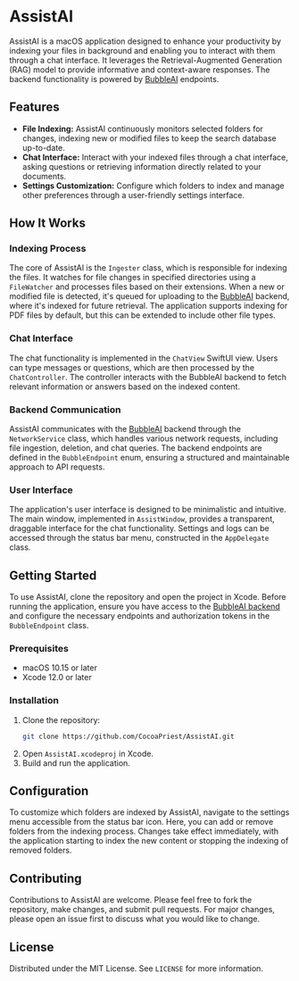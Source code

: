 # AssistAI

AssistAI is a macOS application designed to enhance your productivity by indexing your files in background and enabling you to interact with them through a chat interface. It leverages the Retrieval-Augmented Generation (RAG) model to provide informative and context-aware responses. The backend functionality is powered by [BubbleAI](https://github.com/CocoaPriest/bubbleai/) endpoints.

## Features

-   **File Indexing:** AssistAI continuously monitors selected folders for changes, indexing new or modified files to keep the search database up-to-date.
-   **Chat Interface:** Interact with your indexed files through a chat interface, asking questions or retrieving information directly related to your documents.
-   **Settings Customization:** Configure which folders to index and manage other preferences through a user-friendly settings interface.

## How It Works

### Indexing Process

The core of AssistAI is the `Ingester` class, which is responsible for indexing the files. It watches for file changes in specified directories using a `FileWatcher` and processes files based on their extensions. When a new or modified file is detected, it's queued for uploading to the [BubbleAI](https://github.com/CocoaPriest/bubbleai/) backend, where it's indexed for future retrieval. The application supports indexing for PDF files by default, but this can be extended to include other file types.

### Chat Interface

The chat functionality is implemented in the `ChatView` SwiftUI view. Users can type messages or questions, which are then processed by the `ChatController`. The controller interacts with the BubbleAI backend to fetch relevant information or answers based on the indexed content.

### Backend Communication

AssistAI communicates with the [BubbleAI](https://github.com/CocoaPriest/bubbleai/) backend through the `NetworkService` class, which handles various network requests, including file ingestion, deletion, and chat queries. The backend endpoints are defined in the `BubbleEndpoint` enum, ensuring a structured and maintainable approach to API requests.

### User Interface

The application's user interface is designed to be minimalistic and intuitive. The main window, implemented in `AssistWindow`, provides a transparent, draggable interface for the chat functionality. Settings and logs can be accessed through the status bar menu, constructed in the `AppDelegate` class.

## Getting Started

To use AssistAI, clone the repository and open the project in Xcode. Before running the application, ensure you have access to the [BubbleAI backend](https://github.com/CocoaPriest/bubbleai/) and configure the necessary endpoints and authorization tokens in the `BubbleEndpoint` class.

### Prerequisites

-   macOS 10.15 or later
-   Xcode 12.0 or later

### Installation

1. Clone the repository:
    ```sh
    git clone https://github.com/CocoaPriest/AssistAI.git
    ```
2. Open `AssistAI.xcodeproj` in Xcode.
3. Build and run the application.

## Configuration

To customize which folders are indexed by AssistAI, navigate to the settings menu accessible from the status bar icon. Here, you can add or remove folders from the indexing process. Changes take effect immediately, with the application starting to index the new content or stopping the indexing of removed folders.

## Contributing

Contributions to AssistAI are welcome. Please feel free to fork the repository, make changes, and submit pull requests. For major changes, please open an issue first to discuss what you would like to change.

## License

Distributed under the MIT License. See `LICENSE` for more information.
